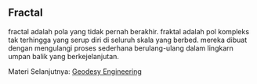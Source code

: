 ## Fractal

fractal adalah pola yang tidak pernah berakhir. fraktal adalah pol kompleks tak terhingga yang serup diri di seluruh skala yang berbed. mereka dibuat dengan mengulangi proses sederhana berulang-ulang dalam lingkarn umpan balik yang berkejelanjutan.

Materi Selanjutnya: [Geodesy Engineering](../geodesy_engineering)